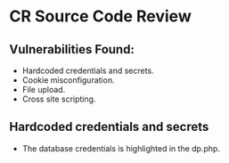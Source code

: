 # CR Source Code Review

## Vulnerabilities Found:

- Hardcoded credentials and secrets.
- Cookie misconfiguration.
- File upload.
- Cross site scripting.

## Hardcoded credentials and secrets

- The database credentials is highlighted in the dp.php.
